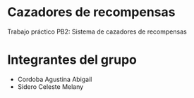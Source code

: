 # Cazadores de recompensas
 Trabajo práctico PB2: Sistema de cazadores de recompensas
# Integrantes del grupo
* Cordoba Agustina Abigail
* Sidero Celeste Melany
